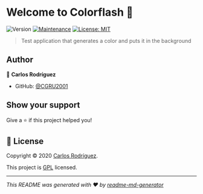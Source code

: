 # Welcome to Colorflash 👋
![Version](https://img.shields.io/badge/version-1-blue.svg?cacheSeconds=2592000)
[![Maintenance](https://img.shields.io/badge/Maintained%3F-yes-green.svg)](https://github.com/kefranabg/readme-md-generator/graphs/commit-activity)
[![License: MIT](https://img.shields.io/github/license/CGRU2001/Colorflash)](https://www.gnu.org/licenses/gpl-howto.html)

> Test application that generates a color and puts it in the background

## Author

👤 **Carlos Rodríguez**

* GitHub: [@CGRU2001](https://github.com/CGRU2001)

## Show your support

Give a ⭐️ if this project helped you!


## 📝 License

Copyright © 2020 [Carlos Rodríguez](https://github.com/CGRU2001).

This project is [GPL](https://www.gnu.org/licenses/gpl-howto.html) licensed.

***
_This README was generated with ❤️ by [readme-md-generator](https://github.com/kefranabg/readme-md-generator)_
